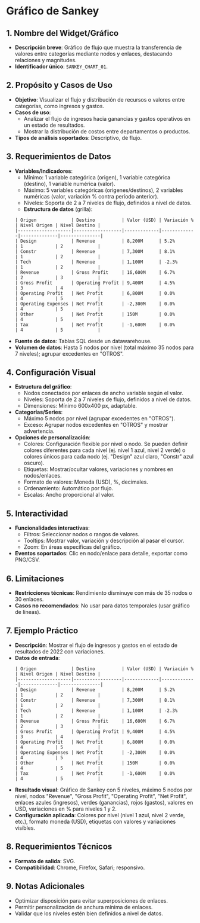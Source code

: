 # Gráfico de Sankey

## 1. Nombre del Widget/Gráfico
- **Descripción breve**: Gráfico de flujo que muestra la transferencia de valores entre categorías mediante nodos y enlaces, destacando relaciones y magnitudes.
- **Identificador único**: `SANKEY_CHART_01`.

## 2. Propósito y Casos de Uso
- **Objetivo**: Visualizar el flujo y distribución de recursos o valores entre categorías, como ingresos y gastos.
- **Casos de uso**:
    - Analizar el flujo de ingresos hacia ganancias y gastos operativos en un estado de resultados.
    - Mostrar la distribución de costos entre departamentos o productos.
- **Tipos de análisis soportados**: Descriptivo, de flujo.

## 3. Requerimientos de Datos
- **Variables/Indicadores**:
    - Mínimo: 1 variable categórica (origen), 1 variable categórica (destino), 1 variable numérica (valor).
    - Máximo: 5 variables categóricas (origenes/destinos), 2 variables numéricas (valor, variación % contra período anterior).
    - Niveles: Soporta de 2 a 7 niveles de flujo, definidos a nivel de datos.
  - **Estructura de datos** (grilla):
  ```
  | Origen             | Destino          | Valor (USD) | Variación % | Nivel Origen | Nivel Destino |
  |--------------------|------------------|-------------|-------------|--------------|---------------|
  | Design             | Revenue          | 8,200M      | 5.2%        | 1            | 2             |
  | Constr             | Revenue          | 7,300M      | 8.1%        | 1            | 2             |
  | Tech               | Revenue          | 1,100M      | -2.3%       | 1            | 2             |
  | Revenue            | Gross Profit     | 16,600M     | 6.7%        | 2            | 3             |
  | Gross Profit       | Operating Profit | 9,400M      | 4.5%        | 3            | 4             |
  | Operating Profit   | Net Profit       | 6,800M      | 0.0%        | 4            | 5             |
  | Operating Expenses | Net Profit       | -2,300M     | 0.0%        | 4            | 5             |
  | Other              | Net Profit       | 150M        | 0.0%        | 4            | 5             |
  | Tax                | Net Profit       | -1,600M     | 0.0%        | 4            | 5             |
  ```
- **Fuente de datos**: Tablas SQL desde un datawarehouse.
- **Volumen de datos**: Hasta 5 nodos por nivel (total máximo 35 nodos para 7 niveles); agrupar excedentes en "OTROS".

## 4. Configuración Visual
- **Estructura del gráfico**:
    - Nodos conectados por enlaces de ancho variable según el valor.
    - Niveles: Soporta de 2 a 7 niveles de flujo, definidos a nivel de datos.
    - Dimensiones: Mínimo 600x400 px, adaptable.
- **Categorías/Series**:
   - Máximo 5 nodos por nivel (agrupar excedentes en "OTROS").
    - Exceso: Agrupar nodos excedentes en "OTROS" y mostrar advertencia.
- **Opciones de personalización**:
    - Colores: Configuración flexible por nivel o nodo. Se pueden definir colores diferentes para cada nivel (ej. nivel 1 azul, nivel 2 verde) o colores únicos para cada nodo (ej. "Design" azul claro, "Constr" azul oscuro).
    - Etiquetas: Mostrar/ocultar valores, variaciones y nombres en nodos/enlaces.
    - Formato de valores: Moneda (USD), %, decimales.
    - Ordenamiento: Automático por flujo.
    - Escalas: Ancho proporcional al valor.

## 5. Interactividad
- **Funcionalidades interactivas**:
    - Filtros: Seleccionar nodos o rangos de valores.
    - Tooltips: Mostrar valor, variación y descripción al pasar el cursor.
    - Zoom: En áreas específicas del gráfico.
- **Eventos soportados**: Clic en nodo/enlace para detalle, exportar como PNG/CSV.

## 6. Limitaciones
- **Restricciones técnicas**: Rendimiento disminuye con más de 35 nodos o 30 enlaces.
- **Casos no recomendados**: No usar para datos temporales (usar gráfico de líneas).

## 7. Ejemplo Práctico
- **Descripción**: Mostrar el flujo de ingresos y gastos en el estado de resultados de 2022 con variaciones.
- **Datos de entrada**:
  ```
  | Origen             | Destino          | Valor (USD) | Variación % | Nivel Origen | Nivel Destino |
  |--------------------|------------------|-------------|-------------|--------------|---------------|
  | Design             | Revenue          | 8,200M      | 5.2%        | 1            | 2             |
  | Constr             | Revenue          | 7,300M      | 8.1%        | 1            | 2             |
  | Tech               | Revenue          | 1,100M      | -2.3%       | 1            | 2             |
  | Revenue            | Gross Profit     | 16,600M     | 6.7%        | 2            | 3             |
  | Gross Profit       | Operating Profit | 9,400M      | 4.5%        | 3            | 4             |
  | Operating Profit   | Net Profit       | 6,800M      | 0.0%        | 4            | 5             |
  | Operating Expenses | Net Profit       | -2,300M     | 0.0%        | 4            | 5             |
  | Other              | Net Profit       | 150M        | 0.0%        | 4            | 5             |
  | Tax                | Net Profit       | -1,600M     | 0.0%        | 4            | 5             |
  ```
- **Resultado visual**: Gráfico de Sankey con 5 niveles, máximo 5 nodos por nivel, nodos "Revenue", "Gross Profit", "Operating Profit", "Net Profit", enlaces azules (ingresos), verdes (ganancias), rojos (gastos), valores en USD, variaciones en % para niveles 1 y 2.
- **Configuración aplicada**: Colores por nivel (nivel 1 azul, nivel 2 verde, etc.), formato moneda (USD), etiquetas con valores y variaciones visibles.

## 8. Requerimientos Técnicos
- **Formato de salida**: SVG.
- **Compatibilidad**: Chrome, Firefox, Safari; responsivo.

## 9. Notas Adicionales
- Optimizar disposición para evitar superposiciones de enlaces.
- Permitir personalización de anchura mínima de enlaces.
- Validar que los niveles estén bien definidos a nivel de datos.